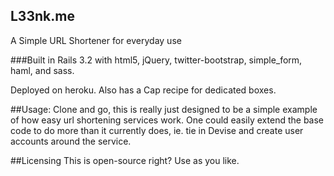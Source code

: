 ## L33nk.me 
A Simple URL Shortener for everyday use

###Built in Rails 3.2 with html5, jQuery, twitter-bootstrap, simple_form, haml, and sass. 

Deployed on heroku. Also has a Cap recipe for dedicated boxes.

##Usage:
Clone and go, this is really just designed to be a simple example of how easy url shortening services work. One could easily extend the base code to do more than it currently does, ie. tie in Devise and create user accounts around the service.

##Licensing
This is open-source right? Use as you like.